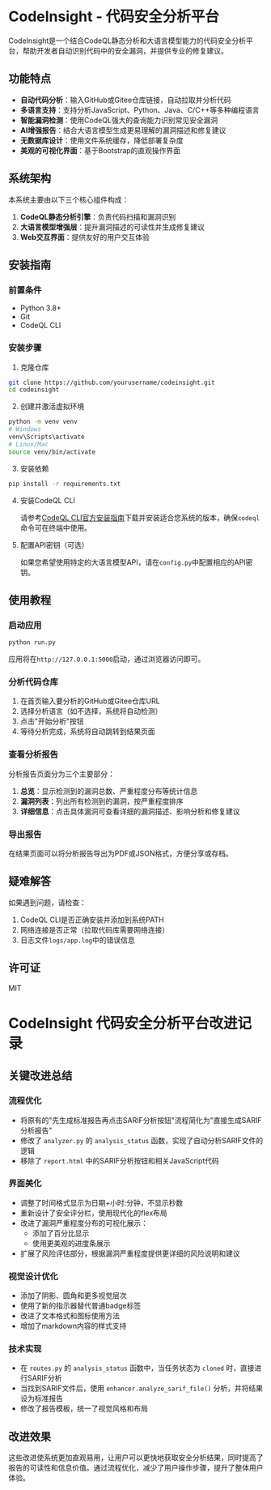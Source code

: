 # CodeInsight - 代码安全分析平台

CodeInsight是一个结合CodeQL静态分析和大语言模型能力的代码安全分析平台，帮助开发者自动识别代码中的安全漏洞，并提供专业的修复建议。

## 功能特点

- **自动代码分析**：输入GitHub或Gitee仓库链接，自动拉取并分析代码
- **多语言支持**：支持分析JavaScript、Python、Java、C/C++等多种编程语言
- **智能漏洞检测**：使用CodeQL强大的查询能力识别常见安全漏洞
- **AI增强报告**：结合大语言模型生成更易理解的漏洞描述和修复建议
- **无数据库设计**：使用文件系统缓存，降低部署复杂度
- **美观的可视化界面**：基于Bootstrap的直观操作界面

## 系统架构

本系统主要由以下三个核心组件构成：

1. **CodeQL静态分析引擎**：负责代码扫描和漏洞识别
2. **大语言模型增强层**：提升漏洞描述的可读性并生成修复建议
3. **Web交互界面**：提供友好的用户交互体验

## 安装指南

### 前置条件

- Python 3.8+
- Git
- CodeQL CLI

### 安装步骤

1. 克隆仓库
```bash
git clone https://github.com/yourusername/codeinsight.git
cd codeinsight
```

2. 创建并激活虚拟环境
```bash
python -m venv venv
# Windows
venv\Scripts\activate
# Linux/Mac
source venv/bin/activate
```

3. 安装依赖
```bash
pip install -r requirements.txt
```

4. 安装CodeQL CLI
   
   请参考[CodeQL CLI官方安装指南](https://github.com/github/codeql-cli-binaries/releases)下载并安装适合您系统的版本，确保`codeql`命令可在终端中使用。

5. 配置API密钥（可选）
   
   如果您希望使用特定的大语言模型API，请在`config.py`中配置相应的API密钥。

## 使用教程

### 启动应用

```bash
python run.py
```

应用将在`http://127.0.0.1:5000`启动，通过浏览器访问即可。

### 分析代码仓库

1. 在首页输入要分析的GitHub或Gitee仓库URL
2. 选择分析语言（如不选择，系统将自动检测）
3. 点击"开始分析"按钮
4. 等待分析完成，系统将自动跳转到结果页面

### 查看分析报告

分析报告页面分为三个主要部分：

1. **总览**：显示检测到的漏洞总数、严重程度分布等统计信息
2. **漏洞列表**：列出所有检测到的漏洞，按严重程度排序
3. **详细信息**：点击具体漏洞可查看详细的漏洞描述、影响分析和修复建议

### 导出报告

在结果页面可以将分析报告导出为PDF或JSON格式，方便分享或存档。

## 疑难解答

如果遇到问题，请检查：

1. CodeQL CLI是否正确安装并添加到系统PATH
2. 网络连接是否正常（拉取代码库需要网络连接）
3. 日志文件`logs/app.log`中的错误信息

## 许可证

MIT 

# CodeInsight 代码安全分析平台改进记录

## 关键改进总结

### 流程优化
- 将原有的"先生成标准报告再点击SARIF分析按钮"流程简化为"直接生成SARIF分析报告"
- 修改了 `analyzer.py` 的 `analysis_status` 函数，实现了自动分析SARIF文件的逻辑
- 移除了 `report.html` 中的SARIF分析按钮和相关JavaScript代码

### 界面美化
- 调整了时间格式显示为日期+小时:分钟，不显示秒数
- 重新设计了安全评分栏，使用现代化的flex布局
- 改进了漏洞严重程度分布的可视化展示：
  - 添加了百分比显示
  - 使用更美观的进度条展示
- 扩展了风险评估部分，根据漏洞严重程度提供更详细的风险说明和建议

### 视觉设计优化
- 添加了阴影、圆角和更多视觉层次
- 使用了新的指示器替代普通badge标签
- 改进了文本格式和图标使用方法
- 增加了markdown内容的样式支持

### 技术实现
- 在 `routes.py` 的 `analysis_status` 函数中，当任务状态为 `cloned` 时，直接进行SARIF分析
- 当找到SARIF文件后，使用 `enhancer.analyze_sarif_file()` 分析，并将结果设为标准报告
- 修改了报告模板，统一了视觉风格和布局

## 改进效果
这些改进使系统更加直观易用，让用户可以更快地获取安全分析结果，同时提高了报告的可读性和信息价值。通过流程优化，减少了用户操作步骤，提升了整体用户体验。 